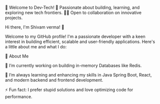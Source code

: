 🌟 Welcome to Dev-Tech! 
🚀 Passionate about building, learning, and exploring new tech frontiers. 
👨‍💻 Open to collaboration on innovative projects.

Hi there, I'm Shivam verma! 👋

Welcome to my GitHub profile! I'm a passionate developer with a keen interest in building efficient, scalable and user-friendly applications. Here's a little about me and what I do:

🚀 About Me

🔭 I’m currently working on building in-memory Databases like Redis.

🌱 I’m always learning and enhancing my skills in Java Spring Boot, React, and modern backend and frontend development.

⚡ Fun fact: I prefer stupid solutions and love optimizing code for performance.

